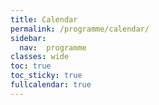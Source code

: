 ```yaml
---
title: Calendar
permalink: /programme/calendar/
sidebar:
  nav:  programme
classes: wide
toc: true
toc_sticky: true
fullcalendar: true
---
```


<div id='calendar'></div>

<script>

 document.addEventListener('DOMContentLoaded', function() {
   var calendarEl = document.getElementById('calendar');

   var calendar = new FullCalendar.Calendar(calendarEl, {
     headerToolbar: {
       left: 'prev,next today',
       center: 'title',
       right: 'dayGridMonth,listWeek,listDay'
     },
     buttonText: {
       week: 'week',
       day: 'day'
     },
     timeZone: 'UTC',
     initialView: 'dayGridMonth',
     editable: true,
     selectable: true,
     events: [{% for event in site.events %}{
       title  : '{{ event.title }}',
       url    : '{{ event.url }}',
       allDay : {% if event.all_day %}true{% else %}false{% endif %},{% if event.end_date %}end    : '{{ event.end_date | date_to_xmlschema }}'{% endif %}
       start  : '{{ event.date | date_to_xmlschema }}'
      }{% if forloop.last %}{% else %},{% endif %}{% endfor %}
     ]
   });
  calendar.render();
});
</script>
